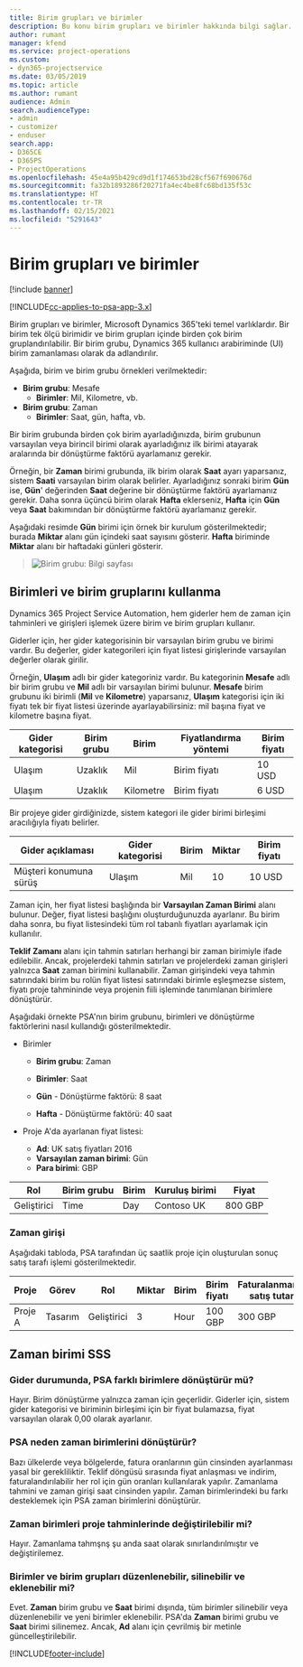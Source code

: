 ```yaml
---
title: Birim grupları ve birimler
description: Bu konu birim grupları ve birimler hakkında bilgi sağlar.
author: rumant
manager: kfend
ms.service: project-operations
ms.custom:
- dyn365-projectservice
ms.date: 03/05/2019
ms.topic: article
ms.author: rumant
audience: Admin
search.audienceType:
- admin
- customizer
- enduser
search.app:
- D365CE
- D365PS
- ProjectOperations
ms.openlocfilehash: 45e4a95b429cd9d1f174653bd28cf567f690676d
ms.sourcegitcommit: fa32b1893286f20271fa4ec4be8fc68bd135f53c
ms.translationtype: HT
ms.contentlocale: tr-TR
ms.lasthandoff: 02/15/2021
ms.locfileid: "5291643"
---
```

# <a name="unit-groups-and-units"></a>Birim grupları ve birimler

[!include [banner](../includes/psa-now-project-operations.md)]

[!INCLUDE[cc-applies-to-psa-app-3.x](../includes/cc-applies-to-psa-app-3x.md)]

Birim grupları ve birimler, Microsoft Dynamics 365'teki temel varlıklardır. Bir birim tek ölçü birimidir ve birim grupları içinde birden çok birim gruplandırılabilir. Bir birim grubu, Dynamics 365 kullanıcı arabiriminde (UI) birim zamanlaması olarak da adlandırılır. 

Aşağıda, birim ve birim grubu örnekleri verilmektedir:
 
- **Birim grubu**: Mesafe 
    - **Birimler**: Mil, Kilometre, vb.
- **Birim grubu**: Zaman
    - **Birimler**: Saat, gün, hafta, vb. 

Bir birim grubunda birden çok birim ayarladığınızda, birim grubunun varsayılan veya birincil birimi olarak ayarladığınız ilk birimi atayarak aralarında bir dönüştürme faktörü ayarlamanız gerekir. 

Örneğin, bir **Zaman** birimi grubunda, ilk birim olarak **Saat** ayarı yaparsanız, sistem **Saati** varsayılan birim olarak belirler. Ayarladığınız sonraki birim **Gün** ise, **Gün**' değerinden **Saat** değerine bir dönüştürme faktörü ayarlamanız gerekir. Daha sonra üçüncü birim olarak **Hafta** eklerseniz, **Hafta** için **Gün** veya **Saat** bakımından bir dönüştürme faktörü ayarlamanız gerekir. 

Aşağıdaki resimde **Gün** birimi için örnek bir kurulum gösterilmektedir; burada **Miktar** alanı gün içindeki saat sayısını gösterir. **Hafta** biriminde **Miktar** alanı bir haftadaki günleri gösterir.

> ![Birim grubu: Bilgi sayfası](media/advanced-2.png)

## <a name="using-units-and-unit-groups"></a>Birimleri ve birim gruplarını kullanma

Dynamics 365 Project Service Automation, hem giderler hem de zaman için tahminleri ve girişleri işlemek üzere birim ve birim grupları kullanır. 

Giderler için, her gider kategorisinin bir varsayılan birim grubu ve birimi vardır. Bu değerler, gider kategorileri için fiyat listesi girişlerinde varsayılan değerler olarak girilir. 

Örneğin, **Ulaşım** adlı bir gider kategoriniz vardır. Bu kategorinin  **Mesafe** adlı bir birim grubu ve **Mil** adlı bir varsayılan birimi bulunur. **Mesafe** birim grubunu iki birimli (**Mil** ve **Kilometre**) yaparsanız, **Ulaşım** kategorisi için iki fiyatı tek bir fiyat listesi üzerinde ayarlayabilirsiniz: mil başına fiyat ve kilometre başına fiyat.

| Gider kategorisi  | Birim grubu  | Birim      | Fiyatlandırma yöntemi  | Birim fiyatı  |
|-------------------|---------------|-----------|-------------------|-------------------|
| Ulaşım           | Uzaklık      | Mil      | Birim fiyatı    | 10 USD            |
| Ulaşım           | Uzaklık      | Kilometre | Birim fiyatı    |  6 USD            |

Bir projeye gider girdiğinizde, sistem kategori ile gider birimi birleşimi aracılığıyla fiyatı belirler. 

| Gider açıklaması        | Gider kategorisi  | Birim  | Miktar  | Birim fiyatı   |
|----------------------------|---------------------|-------|-----------|----------------|
| Müşteri konumuna sürüş | Ulaşım             | Mil  | 10        | 10 USD         |

Zaman için, her fiyat listesi başlığında bir **Varsayılan Zaman Birimi** alanı bulunur. Değer, fiyat listesi başlığını oluşturduğunuzda ayarlanır. Bu birim daha sonra, bu fiyat listesindeki tüm rol tabanlı fiyatları ayarlamak için kullanılır.

**Teklif Zamanı** alanı için tahmin satırları herhangi bir zaman birimiyle ifade edilebilir. Ancak, projelerdeki tahmin satırları ve projelerdeki zaman girişleri yalnızca **Saat** zaman birimini kullanabilir. Zaman girişindeki veya tahmin satırındaki birim bu rolün fiyat listesi satırındaki birimle eşleşmezse sistem, fiyatı proje tahmininde veya projenin fiili işleminde tanımlanan birimlere dönüştürür.

Aşağıdaki örnekte PSA'nın birim grubunu, birimleri ve dönüştürme faktörlerini nasıl kullandığı gösterilmektedir.
- Birimler

   - **Birim grubu**: Zaman 
   - **Birimler**: Saat 
    
    - **Gün** - Dönüştürme faktörü: 8 saat       
    - **Hafta** - Dönüştürme faktörü: 40 saat  
        
- Proje A'da ayarlanan fiyat listesi:

    - **Ad**: UK satış fiyatları 2016 
    - **Varsayılan zaman birimi**: Gün 
    - **Para birimi**: GBP

| Rol      | Birim grubu | Birim | Kuruluş birimi | Fiyat   |
|-----------|------------|------|---------------------|---------|
| Geliştirici | Time       | Day  | Contoso UK          | 800 GBP |

### <a name="time-entry"></a>Zaman girişi

Aşağıdaki tabloda, PSA tarafından üç saatlik proje için oluşturulan sonuç satış tarafı işlemi gösterilmektedir.


| Proje   | Görev    | Rol      | Miktar | Birim  | Birim fiyatı | Faturalanmamış satış tutarı |
|-----------|---------|-----------|----------|-------|------------|-----------------------|
| Proje A | Tasarım  | Geliştirici | 3        | Hour  | 100 GBP    | 300 GBP               |

## <a name="time-unit-faq"></a>Zaman birimi SSS

### <a name="does-psa-convert-to-different-units-in-the-case-of-expenses"></a>Gider durumunda, PSA farklı birimlere dönüştürür mü?
Hayır. Birim dönüştürme yalnızca zaman için geçerlidir. Giderler için, sistem gider kategorisi ve biriminin birleşimi için bir fiyat bulamazsa, fiyat varsayılan olarak 0,00 olarak ayarlanır.

### <a name="why-does-psa-convert-time-units"></a>PSA neden zaman birimlerini dönüştürür?
Bazı ülkelerde veya bölgelerde, fatura oranlarının gün cinsinden ayarlanması yasal bir gerekliliktir. Teklif döngüsü sırasında fiyat anlaşması ve indirim, faturalandırılabilir her rol için gün oranları kullanılarak yapılır. Zamanlama tahmini ve zaman girişi saat cinsinden yapılır. Zaman birimlerindeki bu farkı desteklemek için PSA zaman birimlerini dönüştürür.

### <a name="can-time-units-be-changed-on-project-estimates"></a>Zaman birimleri proje tahminlerinde değiştirilebilir mi?
Hayır. Zamanlama tahmşnş şu anda saat olarak sınırlandırılmıştır ve değiştirilemez.

### <a name="can-units-and-unit-groups-be-edited-deleted-and-added"></a>Birimler ve birim grupları düzenlenebilir, silinebilir ve eklenebilir mi?
Evet. **Zaman** birim grubu ve **Saat** birimi dışında, tüm birimler silinebilir veya düzenlenebilir ve yeni birimler eklenebilir. PSA'da **Zaman** birimi grubu ve **Saat** birimi silinemez. Ancak, **Ad** alanı için çevrilmiş bir metinle güncelleştirilebilir.


[!INCLUDE[footer-include](../includes/footer-banner.md)]